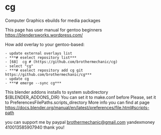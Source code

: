 # cg
Computer Graphics ebuilds for media packages

This page has user manual for gentoo beginners 
https://blendersworks.wordpress.com/


How add overlay to your gentoo-based:  

    - update external overlays list  
    - ***# eselect repository list***  
    - [68]  cg # (https://github.com/brothermechanic/cg)  
    - select "cg"  
    - ***# eselect repository add cg git https://github.com/brothermechanic/cg***  
    - update cg  
    - ***# emerge --sync cg***  

This blender addons installs to system subdirectory
${BLENDER_ADDONS_DIR}
You can set it to make.conf before
Please, set it to PreferencesFilePaths.scripts_directory
More info you can find at page
https://docs.blender.org/manual/en/latest/preferences/file.html#scripts-path

you can support me by
paypal      brothermechanic@gmail.com
yandexmoney 410013585907940
thank you!
